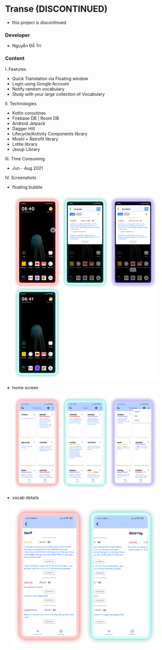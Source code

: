# Transe (DISCONTINUED)
- this project is discontinued

### Developer

- Nguyễn Đỗ Trí

### Content

I. Features

- Quick Translation via Floating window
- Login using Google Account
- Notify random vocabulary
- Study with your large collection of Vocabulary

II. Technologies

- Kotlin coroutines
- Firebase DB | Room DB
- Android Jetpack
- Dagger Hilt
- Lifecycle/Activity Components library
- Moshi + Retrofit library
- Lottie library
- Jsoup Library

III. Time Consuming

- Jun - Aug 2021

IV. Screenshots

- floating bubble </br> </br>
  <img src="preview_image/bubble.png">

- home screen </br> </br>
  <img src="preview_image/homeScreen.png">

- vocab details </br> </br>
  <img src="preview_image/vocabDetail.png">
